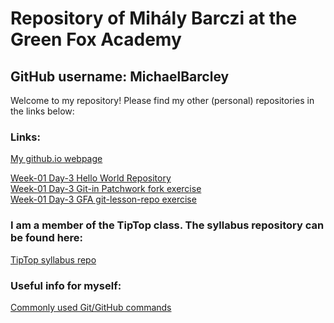 ﻿# Repository of Mihály Barczi at the Green Fox Academy
## GitHub username: MichaelBarcley

Welcome to my repository! Please find my other (personal) repositories in the links below:

### Links:  
[My github.io webpage](https://michaelbarcley.github.io/)  
  
[Week-01 Day-3 Hello World Repository](https://github.com/MichaelBarcley/hello-world)  
[Week-01 Day-3 Git-in Patchwork fork exercise](https://github.com/MichaelBarcley/patchwork)  
[Week-01 Day-3 GFA git-lesson-repo exercise](https://github.com/MichaelBarcley/git-lesson-repository)  

### I am a member of the TipTop class. The syllabus repository can be found here:  
[TipTop syllabus repo](https://github.com/green-fox-academy/tiptop-syllabus)  
  
### Useful info for myself:  
[Commonly used Git/GitHub commands](https://github.com/green-fox-academy/MichaelBarcley/blob/master/GitHub.md)  